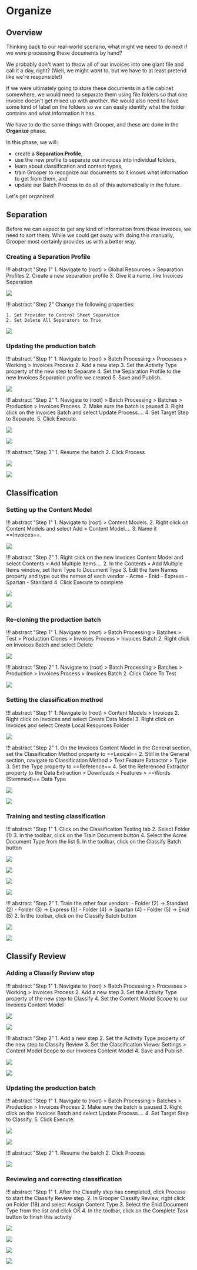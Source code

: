 # Organize

## Overview

Thinking back to our real-world scenario, what might we need to do next if we were processing these documents by hand?

We probably don't want to throw all of our invoices into one giant file and call it a day, right? (Well, we might _want_ to, but we have to at least pretend like we're responsible!)

If we were ultimately going to store these documents in a file cabinet somewhere, we would need to separate them using file folders so that one invoice doesn't get mixed up with another. We would also need to have some kind of label on the folders so we can easily identify what the folder contains and what information it has.

We have to do the same things with Grooper, and these are done in the **Organize** phase.

In this phase, we will:

- create a **Separation Profile**,
- use the new profile to separate our invoices into individual folders,
- learn about classification and content types,
- train Grooper to recognize our documents so it knows what information to get from them, and
- update our Batch Process to do all of this automatically in the future.

Let's get organized!

## Separation

Before we can expect to get any kind of information from these invoices, we need to sort them. While we could get away with doing this manually, Grooper most certainly provides us with a better way.

### Creating a Separation Profile

!!! abstract "Step 1"
    1. Navigate to (root) > Global Resources > Separation Profiles 
    2. Create a new separation profile
    3. Give it a name, like Invoices Separation

![](img/3-1/006.png)

!!! abstract "Step 2"
    Change the following properties:
    
    1. Set Provider to Control Sheet Separation
    2. Set Delete All Separators to True

![](img/3-1/013.png)

### Updating the production batch

!!! abstract "Step 1"
    1. Navigate to (root) > Batch Processing > Processes > Working > Invoices Process
    2. Add a new step
    3. Set the Activity Type property of the new step to Separate
    4. Set the Separation Profile to the new Invoices Separation profile we created
    5. Save and Publish.

![](img/3-1/016.png)

!!! abstract "Step 2"
    1. Navigate to (root) > Batch Processing > Batches > Production > Invoices Process.
    2. Make sure the batch is paused
    3. Right click on the Invoices Batch and select Update Process….
    4. Set Target Step to Separate.
    5. Click Execute.

![](img/3-1/018.png)

![](img/3-1/021.png)

!!! abstract "Step 3"
    1. Resume the batch
    2. Click Process

![](img/3-1/027.png)

![](img/3-1/029.png)

## Classification

### Setting up the Content Model

!!! abstract "Step 1"
    1. Navigate to (root) > Content Models.
    2. Right click on Content Models and select Add > Content Model….
    3. Name it ==Invoices==.

![](img/3-2/002.png)

!!! abstract "Step 2"
    1. Right click on the new Invoices Content Model and select Contents > Add Multiple Items….
    2. In the Contents • Add Multiple Items window, set Item Type to Document Type
    3. Edit the Item Names property and type out the names of each vendor
        - Acme
        - Enid
        - Express
        - Spartan
        - Standard
    4. Click Execute to complete
    
![](img/3-2/005.png)

![](img/3-2/009.png)

### Re-cloning the production batch

!!! abstract "Step 1"
    1. Navigate to (root) > Batch Processing > Batches > Test > Production Clones > Invoices Process > Invoices Batch
    2. Right click on Invoices Batch and select Delete

![](img/3-2/015.png)

!!! abstract "Step 2"
    1. Navigate to (root) > Batch Processing > Batches > Production > Invoices Process > Invoices Batch
    2. Click Clone To Test

![](img/3-2/016.png)

### Setting the classification method

!!! abstract "Step 1"
    1. Navigate to (root) > Content Models > Invoices
    2. Right click on Invoices and select Create Data Model
    3. Right click on Invoices and select Create Local Resources Folder

![](img/3-2/019.png)

!!! abstract "Step 2"
    1. On the Invoices Content Model in the General section, set the Classification Method property to ==Lexical==
    2. Still in the General section, navigate to Classification Method > Text Feature Extractor > Type
    3. Set the Type property to ==Reference==
    4. Set the Referenced Extractor property to the Data Extraction > Downloads > Features > ==Words (Stemmed)== Data Type

![](img/3-2/021.png)

![](img/3-2/026.png)

### Training and testing classification

!!! abstract "Step 1"
    1. Click on the Classification Testing tab
    2. Select Folder (1)
    3. In the toolbar, click on the Train Document button
    4. Select the Acme Document Type from the list
    5. In the toolbar, click on the Classify Batch button

![](img/3-2/027.png)

![](img/3-2/028.png)

![](img/3-2/031.png)

![](img/3-2/035.png)

!!! abstract "Step 2"
    1. Train the other four vendors:
        - Folder (2) -> Standard (2)
        - Folder (3) -> Express (3)
        - Folder (4) -> Spartan (4)
        - Folder (5) -> Enid (5)
    2. In the toolbar, click on the Classify Batch button

![](img/3-2/035.png)

![](img/3-2/038.png)

## Classify Review

### Adding a Classify Review step

!!! abstract "Step 1"
    1. Navigate to (root) > Batch Processing > Processes > Working > Invoices Process
    2. Add a new step
    3. Set the Activity Type property of the new step to Classify
    4. Set the Content Model Scope to our Invoices Content Model

![](img/3-3/001.png)

![](img/3-3/002.png)

!!! abstract "Step 2"
    1. Add a new step
    2. Set the Activity Type property of the new step to Classify Review
    3. Set the Classification Viewer Settings > Content Model Scope to our Invoices Content Model
    4. Save and Publish.

![](img/3-3/003.png)

![](img/3-3/004.png)

### Updating the production batch

!!! abstract "Step 1"
    1. Navigate to (root) > Batch Processing > Batches > Production > Invoices Process
    2. Make sure the batch is paused
    3. Right click on the Invoices Batch and select Update Process….
    4. Set Target Step to Classify.
    5. Click Execute.

![](img/3-3/007.png)

![](img/3-3/008.png)

!!! abstract "Step 2"
    1. Resume the batch
    2. Click Process

![](img/3-3/011.png)

### Reviewing and correcting classification

!!! abstract "Step 1"
    1. After the Classify step has completed, click Process to start the Classify Review step.
    2. In Grooper Classify Review, right click on Folder (18) and select Assign Content Type
    3. Select the Enid Document Type from the list and click OK
    4. In the toolbar, click on the Complete Task button to finish this activity

![](img/3-3/015.png)

![](img/3-3/017.png)

![](img/3-3/019.png)

![](img/3-3/021.png)